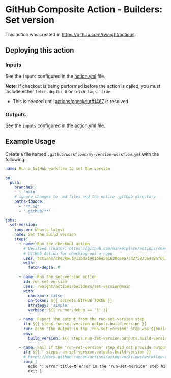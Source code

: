 # GitHub Composite Action - Builders: Set version

This action was created in https://github.com/rwaight/actions.


## Deploying this action

### Inputs

See the `inputs` configured in the [action.yml](action.yml) file.

**Note**: If checkout is being performed before the action is called, you must include either `fetch-depth: 0` or `fetch-tags: true`
- This is needed until [actions/checkout#1467](https://github.com/actions/checkout/issues/1467) is resolved

### Outputs

See the `inputs` configured in the [action.yml](action.yml) file.


## Example Usage

Create a file named `.github/workflows/my-version-workflow.yml` with the following:
```yml
name: Run a GitHub workflow to set the version

on:
  push:
    branches:
      - 'main'
    # ignore changes to .md files and the entire .github directory
    paths-ignore:
      - '**.md'
      - '.github/**'

jobs:
  set-version:
    runs-on: ubuntu-latest
    name: Set the build version
    steps:
      - name: Run the checkout action
        # Verified creator: https://github.com/marketplace/actions/checkout
        # GitHub Action for checking out a repo
        uses: actions/checkout@11bd71901bbe5b1630ceea73d27597364c9af683 # v4.2.2
        with:
          fetch-depth: 0

      - name: Run the set-version action
        id: run-set-version
        uses: rwaight/actions/builders/set-version@main
        with:
          checkout: false
          gh-token: ${{ secrets.GITHUB_TOKEN }}
          strategy: 'simple'
          verbose: ${{ runner.debug == '1' }}

      - name: Report the output from the run-set-version step
        if: ${{ steps.run-set-version.outputs.build-version }}
        run: echo "The output in the 'run-set-version' step was ${build_version} ."
        env:
          build_version: ${{ steps.run-set-version.outputs.build-version }}

      - name: Fail if the 'run-set-version' step did not provide output
        if: ${{ ! steps.run-set-version.outputs.build-version }}
        # https://docs.github.com/en/actions/using-workflows/workflow-commands-for-github-actions#setting-an-error-message
        run: |
          echo "::error title=⛔ error in the 'run-set-version' step hint::No output provided"
          exit 1

```

